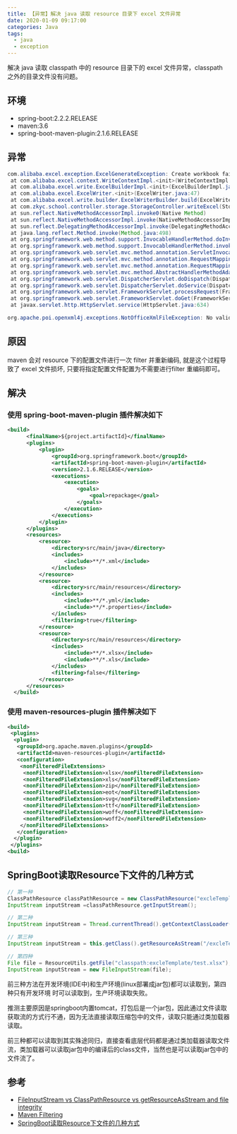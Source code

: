```yaml
---
title: 【异常】解决 java 读取 resource 目录下 excel 文件异常
date: 2020-01-09 09:17:00
categories: Java
tags:
  - java
  - exception
---
```



解决 java 读取 classpath 中的 resource 目录下的 excel 文件异常，classpath 之外的目录文件没有问题。

<!--more-->

## 环境

- spring-boot:2.2.2.RELEASE
- maven:3.6
- spring-boot-maven-plugin:2.1.6.RELEASE

## 异常

```java
com.alibaba.excel.exception.ExcelGenerateException: Create workbook failure
 at com.alibaba.excel.context.WriteContextImpl.<init>(WriteContextImpl.java:85)
 at com.alibaba.excel.write.ExcelBuilderImpl.<init>(ExcelBuilderImpl.java:35)
 at com.alibaba.excel.ExcelWriter.<init>(ExcelWriter.java:47)
 at com.alibaba.excel.write.builder.ExcelWriterBuilder.build(ExcelWriterBuilder.java:257)
 at com.zkyc.school.controller.storage.StorageController.writeExcel(StorageController.java:48)
 at sun.reflect.NativeMethodAccessorImpl.invoke0(Native Method)
 at sun.reflect.NativeMethodAccessorImpl.invoke(NativeMethodAccessorImpl.java:62)
 at sun.reflect.DelegatingMethodAccessorImpl.invoke(DelegatingMethodAccessorImpl.java:43)
 at java.lang.reflect.Method.invoke(Method.java:498)
 at org.springframework.web.method.support.InvocableHandlerMethod.doInvoke(InvocableHandlerMethod.java:190)
 at org.springframework.web.method.support.InvocableHandlerMethod.invokeForRequest(InvocableHandlerMethod.java:138)
 at org.springframework.web.servlet.mvc.method.annotation.ServletInvocableHandlerMethod.invokeAndHandle(ServletInvocableHandlerMethod.java:104)
 at org.springframework.web.servlet.mvc.method.annotation.RequestMappingHandlerAdapter.invokeHandlerMethod(RequestMappingHandlerAdapter.java:892)
 at org.springframework.web.servlet.mvc.method.annotation.RequestMappingHandlerAdapter.handleInternal(RequestMappingHandlerAdapter.java:797)
 at org.springframework.web.servlet.mvc.method.AbstractHandlerMethodAdapter.handle(AbstractHandlerMethodAdapter.java:87)
 at org.springframework.web.servlet.DispatcherServlet.doDispatch(DispatcherServlet.java:1039)
 at org.springframework.web.servlet.DispatcherServlet.doService(DispatcherServlet.java:942)
 at org.springframework.web.servlet.FrameworkServlet.processRequest(FrameworkServlet.java:1005)
 at org.springframework.web.servlet.FrameworkServlet.doGet(FrameworkServlet.java:897)
 at javax.servlet.http.HttpServlet.service(HttpServlet.java:634)
```

```java
org.apache.poi.openxml4j.exceptions.NotOfficeXmlFileException: No valid entries or contents found, this is not a valid OOXML (Office Open XML) file
```

## 原因

maven 会对 resource 下的配置文件进行一次 filter 并重新编码, 就是这个过程导致了 excel 文件损坏, 只要将指定配置文件配置为不需要进行filter 重编码即可。

## 解决

### 使用 spring-boot-maven-plugin 插件解决如下

```xml
<build>
      <finalName>${project.artifactId}</finalName>
      <plugins>
          <plugin>
              <groupId>org.springframework.boot</groupId>
              <artifactId>spring-boot-maven-plugin</artifactId>
              <version>2.1.6.RELEASE</version>
              <executions>
                  <execution>
                      <goals>
                          <goal>repackage</goal>
                      </goals>
                  </execution>
              </executions>
          </plugin>
      </plugins>
      <resources>
          <resource>
              <directory>src/main/java</directory>
              <includes>
                  <include>**/*.xml</include>
              </includes>
          </resource>
          <resource>
              <directory>src/main/resources</directory>
              <includes>
                  <include>**/*.yml</include>
                  <include>**/*.properties</include>
              </includes>
              <filtering>true</filtering>
          </resource>
          <resource>
              <directory>src/main/resources</directory>
              <includes>
                  <include>**/*.xlsx</include>
                  <include>**/*.xls</include>
              </includes>
              <filtering>false</filtering>
          </resource>
      </resources>
  </build>
```

### 使用 maven-resources-plugin 插件解决如下

```xml
<build>
 <plugins>
  <plugin>
   <groupId>org.apache.maven.plugins</groupId>
   <artifactId>maven-resources-plugin</artifactId>
   <configuration>
    <nonFilteredFileExtensions>
     <nonFilteredFileExtension>xlsx</nonFilteredFileExtension>
     <nonFilteredFileExtension>xls</nonFilteredFileExtension>
     <nonFilteredFileExtension>zip</nonFilteredFileExtension>
     <nonFilteredFileExtension>eot</nonFilteredFileExtension>
     <nonFilteredFileExtension>svg</nonFilteredFileExtension>
     <nonFilteredFileExtension>ttf</nonFilteredFileExtension>
     <nonFilteredFileExtension>woff</nonFilteredFileExtension>
     <nonFilteredFileExtension>woff2</nonFilteredFileExtension>
    </nonFilteredFileExtensions>
   </configuration>
  </plugin>
 </plugins>
<build>
```

## SpringBoot读取Resource下文件的几种方式

```java
// 第一种
ClassPathResource classPathResource = new ClassPathResource("excleTemplate/test.xlsx");
InputStream inputStream =classPathResource.getInputStream();

// 第二种
InputStream inputStream = Thread.currentThread().getContextClassLoader().getResourceAsStream("excleTemplate/test.xlsx");

// 第三种
InputStream inputStream = this.getClass().getResourceAsStream("/excleTemplate/test.xlsx");

// 第四种
File file = ResourceUtils.getFile("classpath:excleTemplate/test.xlsx");
InputStream inputStream = new FileInputStream(file);

```

前三种方法在开发环境(IDE中)和生产环境(linux部署成jar包)都可以读取到，第四种只有开发环境 时可以读取到，生产环境读取失败。

推测主要原因是springboot内置tomcat，打包后是一个jar包，因此通过文件读取获取流的方式行不通，因为无法直接读取压缩包中的文件，读取只能通过类加载器读取。

前三种都可以读取到其实殊途同归，直接查看底层代码都是通过类加载器读取文件流，类加载器可以读取jar包中的编译后的class文件，当然也是可以读取jar包中的文件流了。

## 参考

- [FileInputStream vs ClassPathResource vs getResourceAsStream and file integrity](https://stackoverflow.com/questions/9840631/fileinputstream-vs-classpathresource-vs-getresourceasstream-and-file-integrity)
- [Maven Filtering](http://maven.apache.org/plugins/maven-resources-plugin/examples/filter.html)
- [SpringBoot读取Resource下文件的几种方式](https://www.jianshu.com/p/7d7e5e4e8ae3)
